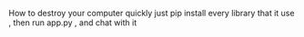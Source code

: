 How to destroy your computer quickly
just pip install every library that it use , then run app.py , and chat with it
